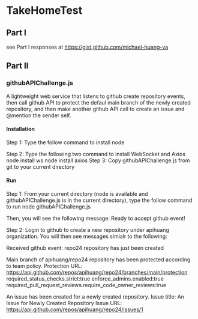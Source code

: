 # TakeHomeTest
## Part I
see Part I responses at https://gist.github.com/michael-huang-va

## Part II

### githubAPIChallenge.js 
A lightweight web service that listens to github create repository events,
then call github API to protect the defaul main branch of the newly created
repository, and then make another github API call to create an issue and @mention
the sender self.

#### Installation
Step 1: Type the follow command to install node

Step 2: Type the following two command to install WebSocket and Axios
  node install ws
  node install axios
Step 3: Copy githubAPIChallenge.js from git to your current directory

#### Run
Step 1: From your current directory (node is available and githubAPIChallenge.js is in the current directory), type the follow command to run
  node githubAPIChallenge.js

Then, you will see the following message:
    Ready to accept github event!

Step 2: Login to github to create a new repository under apihuang organization. You will then see messages simialr to the following:

Received github event: repo24 repository has just been created

Main branch of apihuang/repo24 repository has been protected according to team policy.
Protection URL: https://api.github.com/repos/apihuang/repo24/branches/main/protection
required_status_checks.strict:true
enforce_admins.enabled:true
required_pull_request_reviews.require_code_owner_reviews:true


An issue has been created for a newly created repository.
Issue title: An Issue for Newly Created Repository
Issue URL: https://api.github.com/repos/apihuang/repo24/issues/1
